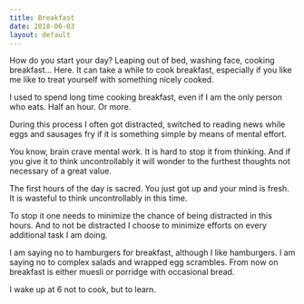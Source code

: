 ```yaml
---
title: Breakfast
date: 2018-06-03
layout: default
---
```


How do you start your day?
Leaping out of bed, washing face, cooking breakfast...
Here. It can take a while to cook breakfast, especially if you like me like to 
treat yourself with something nicely cooked.

I used to spend long time cooking breakfast, even if I am the only person who eats.
Half an hour. Or more.

During this process I often got distracted, switched to reading news while 
eggs and sausages fry if it is something simple by means of mental effort.

You know, brain crave mental work. It is hard to stop it from thinking.
And if you give it to think uncontrollably it will wonder to the furthest thoughts
not necessary of a great value.

The first hours of the day is sacred. You just got up and your mind is fresh. It is 
wasteful to think uncontrollably in this time.

To stop it one needs to minimize the chance of being distracted in this hours.
And to not be distracted I choose to minimize efforts on every additional task I am 
doing.

I am saying no to hamburgers for breakfast, although I like hamburgers.
I am saying no to complex salads and wrapped egg scrambles.
From now on breakfast is either muesli or porridge with occasional bread.

I wake up at 6 not to cook, but to learn.
